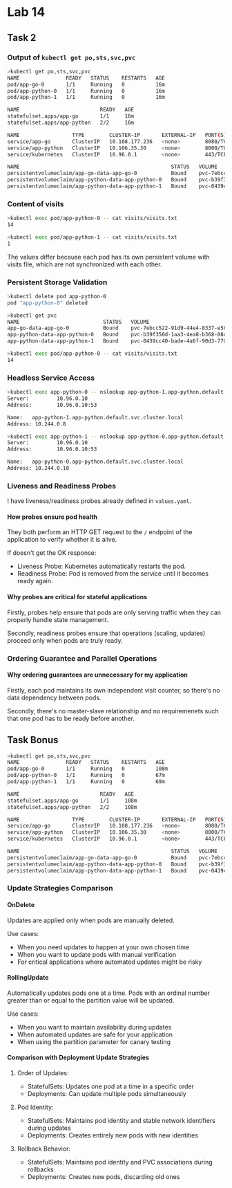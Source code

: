 # Lab 14

## Task 2

### Output of `kubectl get po,sts,svc,pvc`

```bash
>kubectl get po,sts,svc,pvc
NAME               READY   STATUS    RESTARTS   AGE
pod/app-go-0       1/1     Running   0          16m
pod/app-python-0   1/1     Running   0          16m
pod/app-python-1   1/1     Running   0          16m

NAME                          READY   AGE
statefulset.apps/app-go       1/1     16m
statefulset.apps/app-python   2/2     16m

NAME                 TYPE        CLUSTER-IP       EXTERNAL-IP   PORT(S)    AGE
service/app-go       ClusterIP   10.108.177.236   <none>        8080/TCP   16m
service/app-python   ClusterIP   10.106.35.30     <none>        8000/TCP   16m
service/kubernetes   ClusterIP   10.96.0.1        <none>        443/TCP    40m

NAME                                                 STATUS   VOLUME                                     CAPACITY   ACCESS MODES   STORAGECLASS   VOLUMEATTRIBUTESCLASS   AGE
persistentvolumeclaim/app-go-data-app-go-0           Bound    pvc-7ebcc522-91d9-44e4-8337-e50c22a4680d   1Gi        RWO            standard       <unset>                 16m
persistentvolumeclaim/app-python-data-app-python-0   Bound    pvc-b39f350d-1aa3-4ea8-b368-08cb838882dd   1Gi        RWO            standard       <unset>                 16m
persistentvolumeclaim/app-python-data-app-python-1   Bound    pvc-0439cc40-bade-4a6f-90d3-770dbf328222   1Gi        RWO            standard       <unset>                 16m
```

### Content of visits

```bash
>kubectl exec pod/app-python-0 -- cat visits/visits.txt
14

>kubectl exec pod/app-python-1 -- cat visits/visits.txt
1
```

The values differ because each pod has its own persistent volume with visits file, which are not synchronized with each other.

### Persistent Storage Validation

```bash
>kubectl delete pod app-python-0
pod "app-python-0" deleted
```

```bash
>kubectl get pvc
NAME                           STATUS   VOLUME                                     CAPACITY   ACCESS MODES   STORAGECLASS   VOLUMEATTRIBUTESCLASS   AGE
app-go-data-app-go-0           Bound    pvc-7ebcc522-91d9-44e4-8337-e50c22a4680d   1Gi        RWO            standard       <unset>                 41m
app-python-data-app-python-0   Bound    pvc-b39f350d-1aa3-4ea8-b368-08cb838882dd   1Gi        RWO            standard       <unset>                 41m
app-python-data-app-python-1   Bound    pvc-0439cc40-bade-4a6f-90d3-770dbf328222   1Gi        RWO            standard       <unset>                 41m
```

```bash
>kubectl exec pod/app-python-0 -- cat visits/visits.txt
14
```

### Headless Service Access

```bash
>kubectl exec app-python-0 -- nslookup app-python-1.app-python.default.svc.cluster.local
Server:         10.96.0.10
Address:        10.96.0.10:53

Name:   app-python-1.app-python.default.svc.cluster.local
Address: 10.244.0.8
```

```bash
>kubectl exec app-python-1 -- nslookup app-python-0.app-python.default.svc.cluster.local
Server:         10.96.0.10
Address:        10.96.0.10:53

Name:   app-python-0.app-python.default.svc.cluster.local
Address: 10.244.0.10
```

### Liveness and Readiness Probes

I have liveness/readiness probes already defined in `values.yaml`.

#### How probes ensure pod health

They both perform an HTTP GET request to the `/` endpoint of the application to verify whether it is alive.

If doesn't get the OK response:

- Liveness Probe: Kubernetes automatically restarts the pod.
- Readiness Probe: Pod is removed from the service until it becomes ready again.

#### Why probes are critical for stateful applications

Firstly, probes help ensure that pods are only serving traffic when they can properly handle state management.

Secondly, readiness probes ensure that operations (scaling, updates) proceed only when pods are truly ready.

### Ordering Guarantee and Parallel Operations

#### Why ordering guarantees are unnecessary for my application

Firstly, each pod maintains its own independent visit counter, so there's no data dependency between pods.

Secondly, there's no master-slave relationship and no requiremenets such that one pod has to be ready before another.

## Task Bonus

```bash
>kubectl get po,sts,svc,pvc
NAME               READY   STATUS    RESTARTS   AGE
pod/app-go-0       1/1     Running   0          108m
pod/app-python-0   1/1     Running   0          67m
pod/app-python-1   1/1     Running   0          69m

NAME                          READY   AGE
statefulset.apps/app-go       1/1     108m
statefulset.apps/app-python   2/2     108m

NAME                 TYPE        CLUSTER-IP       EXTERNAL-IP   PORT(S)    AGE
service/app-go       ClusterIP   10.108.177.236   <none>        8080/TCP   108m
service/app-python   ClusterIP   10.106.35.30     <none>        8000/TCP   108m
service/kubernetes   ClusterIP   10.96.0.1        <none>        443/TCP    133m

NAME                                                 STATUS   VOLUME                                     CAPACITY   ACCESS MODES   STORAGECLASS   VOLUMEATTRIBUTESCLASS   AGE
persistentvolumeclaim/app-go-data-app-go-0           Bound    pvc-7ebcc522-91d9-44e4-8337-e50c22a4680d   1Gi        RWO            standard       <unset>                 108m
persistentvolumeclaim/app-python-data-app-python-0   Bound    pvc-b39f350d-1aa3-4ea8-b368-08cb838882dd   1Gi        RWO            standard       <unset>                 108m
persistentvolumeclaim/app-python-data-app-python-1   Bound    pvc-0439cc40-bade-4a6f-90d3-770dbf328222   1Gi        RWO            standard       <unset>                 108m
```

### Update Strategies Comparison

#### OnDelete

Updates are applied only when pods are manually deleted.

Use cases:

- When you need updates to happen at your own chosen time
- When you want to update pods with manual verification
- For critical applications where automated updates might be risky

#### RollingUpdate

Automatically updates pods one at a time. Pods with an ordinal number greater than or equal to the partition value will be updated.

Use cases:

- When you want to maintain availability during updates
- When automated updates are safe for your application
- When using the partition parameter for canary testing

#### Comparison with Deployment Update Strategies

1. Order of Updates:
   - StatefulSets: Updates one pod at a time in a specific order
   - Deployments: Can update multiple pods simultaneously

2. Pod Identity:
   - StatefulSets: Maintains pod identity and stable network identifiers during updates
   - Deployments: Creates entirely new pods with new identities

3. Rollback Behavior:
   - StatefulSets: Maintains pod identity and PVC associations during rollbacks
   - Deployments: Creates new pods, discarding old ones
